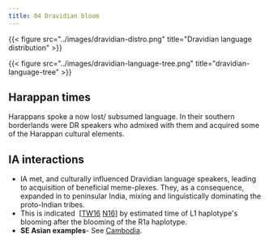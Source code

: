```yaml
---
title: 04 Dravidian bloom
---
```


{{< figure src="../images/dravidian-distro.png" title="Dravidian language distribution" >}}

{{< figure src="../images/dravidian-language-tree.png" title="dravidian-language-tree" >}}

## Harappan times
Harappans spoke a now lost/ subsumed language. In their southern borderlands were DR speakers who admixed with them and acquired some of the Harappan cultural elements.

## IA interactions
- IA met, and culturally influenced Dravidian language speakers, leading to acquisition of beneficial meme-plexes. They, as a consequence, expanded in to peninsular India, mixing and linguistically dominating the proto-Indian tribes. 
- This is indicated  \[[TW16](https://twitter.com/blog_supplement/status/725906932431613952/photo/1) [N16](http://www.nature.com.ucsf.idm.oclc.org/ng/journal/vaop/ncurrent/full/ng.3559.html)\] by estimated time of L1 haplotype's blooming after the blooming of the R1a haplotype.
- **SE Asian examples**-  See [Cambodia](../../../../paganology/cambodia/).